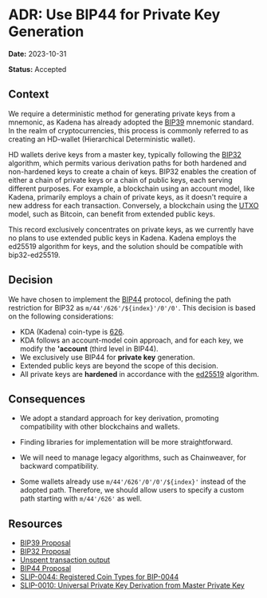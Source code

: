 # ADR: Use BIP44 for Private Key Generation

**Date:** 2023-10-31

**Status:** Accepted

## Context

We require a deterministic method for generating private keys from a mnemonic,
as Kadena has already adopted the [BIP39][1] mnemonic standard. In the realm of
cryptocurrencies, this process is commonly referred to as creating an HD-wallet
(Hierarchical Deterministic wallet).

HD wallets derive keys from a master key, typically following the [BIP32][2]
algorithm, which permits various derivation paths for both hardened and
non-hardened keys to create a chain of keys. BIP32 enables the creation of
either a chain of private keys or a chain of public keys, each serving different
purposes. For example, a blockchain using an account model, like Kadena,
primarily employs a chain of private keys, as it doesn't require a new address
for each transaction. Conversely, a blockchain using the [UTXO][3] model, such
as Bitcoin, can benefit from extended public keys.

This record exclusively concentrates on private keys, as we currently have no
plans to use extended public keys in Kadena. Kadena employs the ed25519
algorithm for keys, and the solution should be compatible with bip32-ed25519.

## Decision

We have chosen to implement the [BIP44][4] protocol, defining the path
restriction for BIP32 as `m/44'/626'/${index}'/0'/0'`. This decision is based on
the following considerations:

- KDA (Kadena) coin-type is [626][5].
- KDA follows an account-model coin approach, and for each key, we modify the
  **'account** (third level in BIP44).
- We exclusively use BIP44 for **private key** generation.
- Extended public keys are beyond the scope of this decision.
- All private keys are **hardened** in accordance with the [ed25519][6]
  algorithm.

## Consequences

- We adopt a standard approach for key derivation, promoting compatibility with
  other blockchains and wallets.
- Finding libraries for implementation will be more straightforward.

- We will need to manage legacy algorithms, such as Chainweaver, for backward
  compatibility.

- Some wallets already use `m/44'/626'/0'/0'/${index}'` instead of the adopted
  path. Therefore, we should allow users to specify a custom path starting with
  `m/44'/626'` as well.

## Resources

- [BIP39 Proposal][1]
- [BIP32 Proposal][2]
- [Unspent transaction output][3]
- [BIP44 Proposal][4]
- [SLIP-0044: Registered Coin Types for BIP-0044][5]
- [SLIP-0010: Universal Private Key Derivation from Master Private Key][6]

[1]: https://github.com/bitcoin/bips/blob/master/bip-0039.mediawiki
[2]: https://github.com/bitcoin/bips/blob/master/bip-0032.mediawiki
[3]: https://en.wikipedia.org/wiki/Unspent_transaction_output
[4]: https://github.com/bitcoin/bips/blob/master/bip-0044.mediawiki
[5]: https://github.com/satoshilabs/slips/blob/master/slip-0044.md
[6]: https://github.com/satoshilabs/slips/blob/master/slip-0010.md
